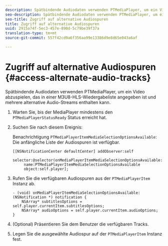 ```yaml
---
description: Spätbindende Audiodaten verwenden PTMediaPlayer, um ein Video abzuspielen, das in einer M3U8-HLS-Wiedergabeliste angegeben ist und mehrere alternative Audio-Streams enthalten kann.
seo-description: Spätbindende Audiodaten verwenden PTMediaPlayer, um ein Video abzuspielen, das in einer M3U8-HLS-Wiedergabeliste angegeben ist und mehrere alternative Audio-Streams enthalten kann.
seo-title: Zugriff auf alternative Audiospuren
title: Zugriff auf alternative Audiospuren
uuid: 2915a74f-5ec3-457e-890d-5c79be39f37a
translation-type: tm+mt
source-git-commit: 557f42cd9a6f356aa99e13386d9e8d65e043a6af

---
```



# Zugriff auf alternative Audiospuren {#access-alternate-audio-tracks}

Spätbindende Audiodaten verwenden PTMediaPlayer, um ein Video abzuspielen, das in einer M3U8-HLS-Wiedergabeliste angegeben ist und mehrere alternative Audio-Streams enthalten kann.

1. Warten Sie, bis der MediaPlayer mindestens den `PTMediaPlayerStatusReady` Status erreicht hat.
1. Suchen Sie nach diesem Ereignis:

   Benachrichtigung `PTMediaPlayerItemMediaSelectionOptionsAvailable`: Die anfängliche Liste der Audiospuren ist verfügbar.

   ```
   [[NSNotificationCenter defaultCenter] addObserver:self 
        selector:@selector(onMediaPlayerItemMediaSelectionOptionsAvailable:) 
        name:PTMediaPlayerItemMediaSelectionOptionsAvailable  
        object:self.player];
   ```

1. Rufen Sie die verfügbaren Audiospuren aus der `PTMediaPlayerItem` Instanz ab.

   ```
   - (void) onMediaPlayerItemMediaSelectionOptionsAvailable:(NSNotification *) notification { 
       NSArray* subtitlesOptions = self.player.currentItem.subtitlesOptions; 
       NSArray* audioOptions = self.player.currentItem.audioOptions; 
   }
   ```

1. (Optional) Präsentieren Sie dem Benutzer die verfügbaren Tracks.
1. Legen Sie die ausgewählte Audiospur auf der `PTMediaPlayerItem` Instanz fest.
